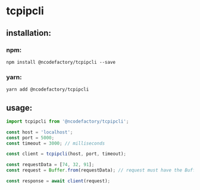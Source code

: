 # tcpipcli #

## installation: ##

### npm: ###
```
npm install @ncodefactory/tcpipcli --save
```

### yarn: ###
```
yarn add @ncodefactory/tcpipcli
```

## usage: ##

```js
import tcpipcli from '@ncodefactory/tcpipcli';

const host = 'localhost';
const port = 5000;
const timeout = 3000; // milliseconds

const client = tcpipcli(host, port, timeout);

const requestData = [74, 32, 91];
const request = Buffer.from(requestData); // request must have the Buffer type https://nodejs.org/dist/latest-v10.x/docs/api/buffer.html

const response = await client(request);

```
